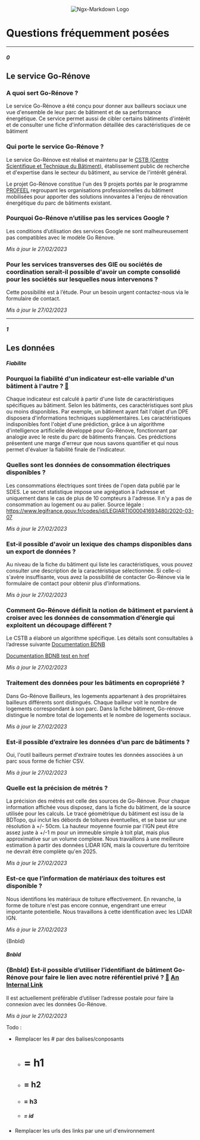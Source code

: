 <p align="center">
  <img alt="Ngx-Markdown Logo" src="https://github.com/jfcere/ngx-markdown/raw/master/demo/src/assets/ngx-markdown.png">
</p>

# Questions fréquemment posées

---
##### 0
## Le service Go-Rénove

### A quoi sert Go-Rénove ?
Le service Go-Rénove a été conçu pour donner aux bailleurs sociaux une vue d'ensemble de leur parc de bâtiment et de sa performance énergétique. Ce service permet aussi de cibler certains bâtiments d'intérêt et de consulter une fiche d'information détaillée des caractéristiques de ce bâtiment

### Qui porte le service Go-Rénove ?
Le service Go-Rénove est réalisé et maintenu par le [CSTB (Centre Scientifique et Technique du Bâtiment)](https://www.cstb.fr/), établissement public de recherche et d'expertise dans le secteur du bâtiment, au service de l'intérêt général.

Le projet Go-Rénove constitue l'un des 9 projets portés par le programme [PROFEEL](https://programmeprofeel.fr/) regroupant les organisations professionnelles du bâtiment mobilisées pour apporter des solutions innovantes à l'enjeu de rénovation énergétique du parc de bâtiments existant.

### Pourquoi Go-Rénove n’utilise pas les services Google ?
Les conditions d’utilisation des services Google ne sont malheureusement pas compatibles avec le modèle Go Rénove.

*Mis à jour le 27/02/2023*

### Pour les services transverses des GIE ou sociétés de coordination serait-il possible d'avoir un compte consolidé pour les sociétés sur lesquelles nous intervenons ?
Cette possibilité est à l’étude. Pour un besoin urgent contactez-nous via le formulaire de contact.

*Mis à jour le 27/02/2023*

---
##### 1
## Les données

##### Fiabilite
### Pourquoi la fiabilité d'un indicateur est-elle variable d'un bâtiment à l'autre ? [🔗](https://bailleur.basenationalebatiment.fr/faq#Fiabilite)
Chaque indicateur est calculé à partir d'une liste de caractéristiques spécifiques au bâtiment. Selon les bâtiments, ces caractéristiques sont plus ou moins disponibles. Par exemple, un bâtiment ayant fait l'objet d'un DPE disposera d'informations techniques supplémentaires. Les caractéristiques indisponibles font l'objet d'une prédiction, grâce à un algorithme d'intelligence artificielle développé pour Go-Rénove, fonctionnant par analogie avec le reste du parc de bâtiments français. Ces prédictions présentent une marge d'erreur que nous savons quantifier et qui nous permet d'évaluer la fiabilité finale de l'indicateur.

### Quelles sont les données de consommation électriques disponibles ?
Les consommations électriques sont tirées de l'open data publié par le SDES. Le secret statistique impose une agrégation à l'adresse et uniquement dans le cas de plus de 10 compteurs à l'adresse.
Il n'y a pas de consommation au logement ou au palier.
Source légale : <https://www.legifrance.gouv.fr/codes/id/LEGIARTI000041693480/2020-03-07>

*Mis à jour le 27/02/2023*

### Est-il possible d'avoir un lexique des champs disponibles dans un export de données ?
Au niveau de la fiche du bâtiment qui liste les caractéristiques, vous pouvez consulter une description de la caractéristique sélectionnée. Si celle-ci s'avère insuffisante, vous avez la possibilité de contacter Go-Rénove via le formulaire de contact pour obtenir plus d'informations.

*Mis à jour le 27/02/2023*

### Comment Go-Rénove définit la notion de bâtiment et parvient à croiser avec les données de consommation d’énergie qui exploitent un découpage différent ?
Le CSTB a élaboré un algorithme spécifique. Les détails sont consultables à l’adresse suivante [Documentation BDNB](https://gitlab.com/BDNB/base_nationale_batiment/-/wikis/M%C3%A9thodologie/methodo_v07_publique#vii32-croiser-des-donn%C3%A9es-quantitatives)

<a href="https://www.example.com/my great page" target="_blank" rel="noopener">Documentation BDNB test en href</a>

*Mis à jour le 27/02/2023*

### Traitement des données pour les bâtiments en copropriété ?
Dans Go-Rénove Bailleurs, les logements appartenant à des propriétaires bailleurs différents sont distingués. Chaque bailleur voit le nombre de logements correspondant à son parc. Dans la fiche bâtiment, Go-rénove distingue le nombre total de logements et le nombre de logements sociaux.

*Mis à jour le 27/02/2023*

### Est-il possible d’extraire les données d’un parc de bâtiments ?
Oui, l'outil bailleurs permet d'extraire toutes les données associées à un parc sous forme de fichier CSV.

*Mis à jour le 27/02/2023*

### Quelle est la précision de métrés ?
La précision des métrés est celle des sources de Go-Rénove. Pour chaque information affichée vous disposez, dans la fiche du bâtiment, de la source utilisée pour les calculs. Le tracé géométrique du bâtiment est issu de la BDTopo, qui inclut les débords de toitures éventuelles, et se base sur une résolution à +/- 50cm. La hauteur moyenne fournie par l'IGN peut être assez juste à +/-1 m pour un immeuble simple à toit plat, mais plus approximative sur un volume complexe. Nous travaillons à une meilleure estimation à partir des données LIDAR IGN, mais la couverture du territoire ne devrait être complète qu'en 2025.

*Mis à jour le 27/02/2023*

### Est-ce que l’information de matériaux des toitures est disponible ?
Nous identifions les matériaux de toiture effectivement. En revanche, la forme de toiture n'est pas encore connue, engendrant une erreur importante potentielle. Nous travaillons à cette identification avec les LIDAR IGN.

*Mis à jour le 27/02/2023*

\{BnbId\}
##### BnbId
### {BnbId} Est-il possible d’utiliser l’identifiant de bâtiment Go-Rénove pour faire le lien avec notre référentiel privé ? [🔗](https://bailleur.basenationalebatiment.fr/faq#BnbId) [An Internal Link](/faq#BnbId)
Il est actuellement préférable d’utiliser l’adresse postale pour faire la connexion avec les données Go-Rénove.

*Mis à jour le 27/02/2023*

Todo :
- Remplacer les # par des balises/conposants
    - # = h1
    - ## = h2
    - ### = h3
    - ##### = id
- Remplacer les urls des links par une url d'environnement
